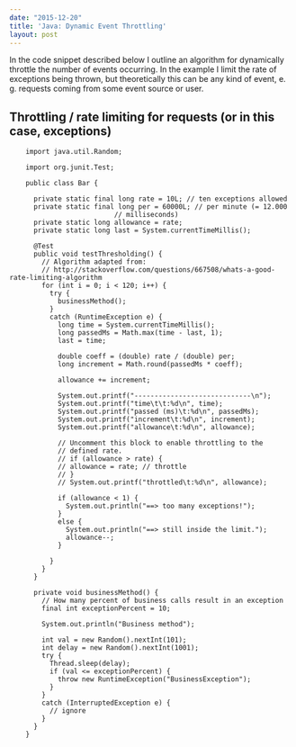 ```yaml
---
date: "2015-12-20"
title: 'Java: Dynamic Event Throttling'
layout: post
---
```


In the code snippet described below I outline an algorithm for dynamically throttle the number of events occurring. In the example I limit the rate of exceptions being thrown, but theoretically this can be any kind of event, e. g. requests coming from some event source or user.

<!--more-->

## Throttling / rate limiting for requests (or in this case, exceptions)

        import java.util.Random;
        
        import org.junit.Test;
        
        public class Bar {
        
          private static final long rate = 10L; // ten exceptions allowed
          private static final long per = 60000L; // per minute (= 12.000
                              // milliseconds)
          private static long allowance = rate;
          private static long last = System.currentTimeMillis();
        
          @Test
          public void testThresholding() {
            // Algorithm adapted from:
            // http://stackoverflow.com/questions/667508/whats-a-good-rate-limiting-algorithm
            for (int i = 0; i < 120; i++) {
              try {
                businessMethod();
              }
              catch (RuntimeException e) {
                long time = System.currentTimeMillis();
                long passedMs = Math.max(time - last, 1);
                last = time;
        
                double coeff = (double) rate / (double) per;
                long increment = Math.round(passedMs * coeff);
        
                allowance += increment;
        
                System.out.printf("-----------------------------\n");
                System.out.printf("time\t\t:%d\n", time);
                System.out.printf("passed (ms)\t:%d\n", passedMs);
                System.out.printf("increment\t:%d\n", increment);
                System.out.printf("allowance\t:%d\n", allowance);
        
                // Uncomment this block to enable throttling to the
                // defined rate.
                // if (allowance > rate) {
                // allowance = rate; // throttle
                // }
                // System.out.printf("throttled\t:%d\n", allowance);
        
                if (allowance < 1) {
                  System.out.println("==> too many exceptions!");
                }
                else {
                  System.out.println("==> still inside the limit.");
                  allowance--;
                }
        
              }
            }
          }
        
          private void businessMethod() {
            // How many percent of business calls result in an exception
            final int exceptionPercent = 10;
        
            System.out.println("Business method");
        
            int val = new Random().nextInt(101);
            int delay = new Random().nextInt(1001);
            try {
              Thread.sleep(delay);
              if (val <= exceptionPercent) {
                throw new RuntimeException("BusinessException");
              }
            }
            catch (InterruptedException e) {
              // ignore
            }
          }
        }


